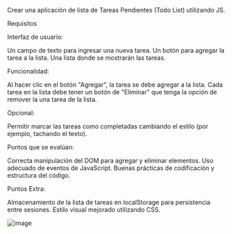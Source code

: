 Crear una aplicación de lista de Tareas Pendientes (Todo List) utilizando JS.

Requisitos

Interfaz de usuario:

Un campo de texto para ingresar una nueva tarea.
Un botón para agregar la tarea a la lista.
Una lista donde se mostrarán las tareas.

Funcionalidad:

Al hacer clic en el botón "Agregar", la tarea se debe agregar a la lista.
Cada tarea en la lista debe tener un botón de "Eliminar" que tenga la opción de remover la una tarea de la lista.

Opcional:
 
Permitir marcar las tareas como completadas cambiando el estilo (por ejemplo, tachando el texto).

Puntos que se evalúan:

Correcta manipulación del DOM para agregar y eliminar elementos.
Uso adecuado de eventos de JavaScript.
Buenas prácticas de codificación y estructura del código.

Puntos Extra:

Almacenamiento de la lista de tareas en localStorage para persistencia entre sesiones.
Estilo visual mejorado utilizando CSS.

![image](https://github.com/user-attachments/assets/f4942da5-97dc-4450-944e-d766d4f6a5cd)

